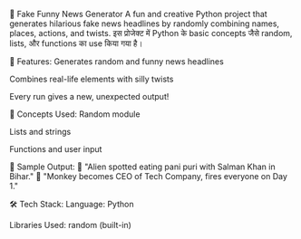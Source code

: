 📰 Fake Funny News Generator
A fun and creative Python project that generates hilarious fake news headlines by randomly combining names, places, actions, and twists.
इस प्रोजेक्ट में Python के basic concepts जैसे random, lists, और functions का use किया गया है।

🔧 Features:
Generates random and funny news headlines

Combines real-life elements with silly twists

Every run gives a new, unexpected output!

🧠 Concepts Used:
Random module

Lists and strings

Functions and user input

🎯 Sample Output:
🐍 "Alien spotted eating pani puri with Salman Khan in Bihar."
🐍 "Monkey becomes CEO of Tech Company, fires everyone on Day 1."

🛠️ Tech Stack:
Language: Python

Libraries Used: random (built-in)

